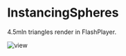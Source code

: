 # InstancingSpheres
4.5mln triangles render in FlashPlayer.

![view](https://cloud.githubusercontent.com/assets/3715762/20303836/933e95dc-ab2d-11e6-9bac-1e764327cef9.png)
